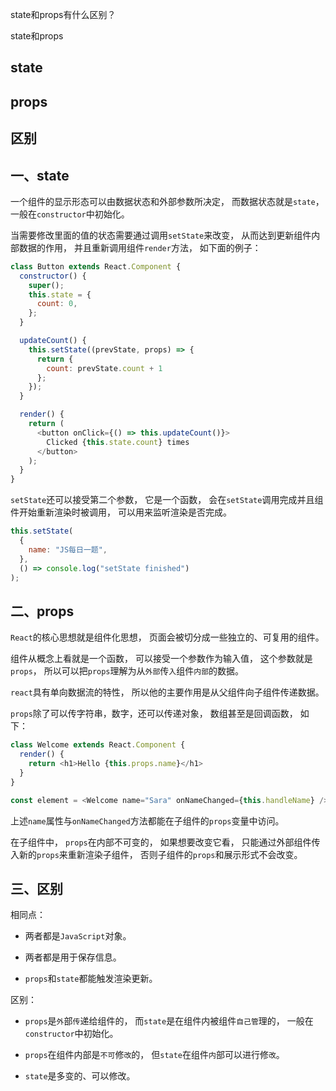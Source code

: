 state和props有什么区别？

state和props

## state
## props
## 区别

## 一、state

一个组件的显示形态可以由数据状态和外部参数所决定，
而数据状态就是`state`，
一般在`constructor`中初始化。

当需要修改里面的值的状态需要通过调用`setState`来改变，
从而达到更新组件内部数据的作用，
并且重新调用组件`render`方法，
如下面的例子：

```js
class Button extends React.Component {
  constructor() {
    super();
    this.state = {
      count: 0,
    };
  }

  updateCount() {
    this.setState((prevState, props) => {
      return {
        count: prevState.count + 1
      };
    });
  }

  render() {
    return (
      <button onClick={() => this.updateCount()}>
        Clicked {this.state.count} times
      </button>
    );
  }
}
```

`setState`还可以接受第二个参数，
它是一个函数，
会在`setState`调用完成并且组件开始重新渲染时被调用，
可以用来监听渲染是否完成。

```js
this.setState(
  {
    name: "JS每日一题",
  },
  () => console.log("setState finished")
);
```

## 二、props

`React`的核心思想就是组件化思想，
页面会被切分成一些独立的、可复用的组件。

组件从概念上看就是一个函数，
可以接受一个参数作为输入值，
这个参数就是`props`，
所以可以把`props`理解为从`外部`传`入`组件`内部`的数据。

`react`具有单向数据流的特性，
所以他的主要作用是从父组件向子组件传递数据。

`props`除了可以传字符串，数字，还可以传递对象，
数组甚至是回调函数，
如下：

```js
class Welcome extends React.Component {
  render() {
    return <h1>Hello {this.props.name}</h1>
  }
}

const element = <Welcome name="Sara" onNameChanged={this.handleName} />;
```
上述`name`属性与`onNameChanged`方法都能在子组件的`props`变量中访问。

在子组件中，
`props`在内部不可变的，
如果想要改变它看，
只能通过外部组件传入新的`props`来重新渲染子组件，
否则子组件的`props`和展示形式不会改变。

## 三、区别

相同点：

- 两者都是`JavaScript`对象。

- 两者都是用于保存信息。

- `props`和`state`都能触发渲染更新。

区别：

- `props`是`外`部`传`递给组件的，
而`state`是在组件内被组件`自己管`理的，
一般在`constructor`中初始化。

- `props`在组件内部是`不可`修`改`的，
但`state`在组件`内`部可以进行修`改`。

- `state`是多变的、可以修改。
